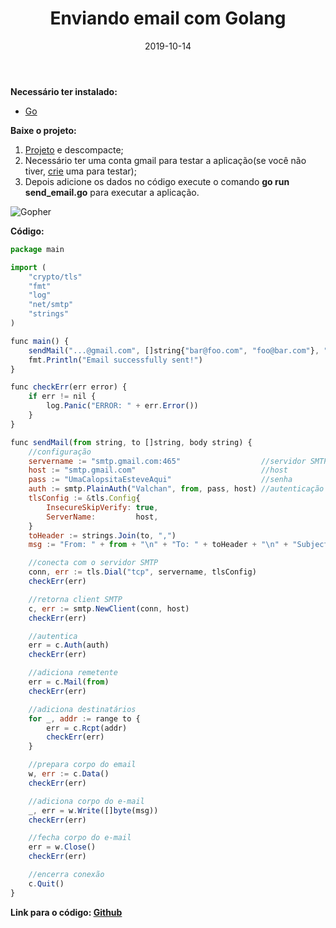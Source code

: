 ﻿---
date: 2019-10-14
title: "Enviando email com Golang"
description: "A piece of cake: Enviando e-mail SMTP com Golang."
category: "golang"
image: '/assets/img/cover.png'
---

**Necessário ter instalado:**
- <a href="https://golang.org/" target="_blank" rel="nofollow, noreferrer,noopener,external">Go</a>

**Baixe o projeto:**
1. <a href="https://github.com/ValchanOficial/SendEmailWithGO/archive/master.zip" target="_blank" rel="nofollow, noreferrer,noopener,external">Projeto</a> e descompacte;
2. Necessário ter uma conta gmail para testar a aplicação(se você não tiver, <a href="https://shorturl.at/bfiQ3" target="_blank" rel="nofollow, noreferrer,noopener,external">crie</a> uma para testar);
3. Depois adicione os dados no código execute o comando **go run send_email.go** para executar a aplicação.

<div class="smallSize">

![Gopher](/assets/img/Gopher.png)

</div>

**Código:**

```js
package main

import (
	"crypto/tls"
	"fmt"
	"log"
	"net/smtp"
	"strings"
)

func main() {
	sendMail("...@gmail.com", []string{"bar@foo.com", "foo@bar.com"}, "Hello World")
	fmt.Println("Email successfully sent!")
}

func checkErr(err error) {
	if err != nil {
		log.Panic("ERROR: " + err.Error())
	}
}

func sendMail(from string, to []string, body string) {
	//configuração
	servername := "smtp.gmail.com:465"                  //servidor SMTP e PORTA
	host := "smtp.gmail.com"                            //host
	pass := "UmaCalopsitaEsteveAqui"                    //senha
	auth := smtp.PlainAuth("Valchan", from, pass, host) //autenticação
	tlsConfig := &tls.Config{
		InsecureSkipVerify: true,
		ServerName:         host,
	}
	toHeader := strings.Join(to, ",")
	msg := "From: " + from + "\n" + "To: " + toHeader + "\n" + "Subject: Hello World\n\n" + body

	//conecta com o servidor SMTP
	conn, err := tls.Dial("tcp", servername, tlsConfig)
	checkErr(err)

	//retorna client SMTP
	c, err := smtp.NewClient(conn, host)
	checkErr(err)

	//autentica
	err = c.Auth(auth)
	checkErr(err)

	//adiciona remetente
	err = c.Mail(from)
	checkErr(err)

	//adiciona destinatários
	for _, addr := range to {
		err = c.Rcpt(addr)
		checkErr(err)
	}

	//prepara corpo do email
	w, err := c.Data()
	checkErr(err)

	//adiciona corpo do e-mail
	_, err = w.Write([]byte(msg))
	checkErr(err)

	//fecha corpo do e-mail
	err = w.Close()
	checkErr(err)

	//encerra conexão
	c.Quit()
}
```

**Link para o código: <a href="https://github.com/ValchanOficial/SendEmailWithGO/blob/master/send_email.go" target="_blank" rel="nofollow, noreferrer,noopener,external">Github</a>**
